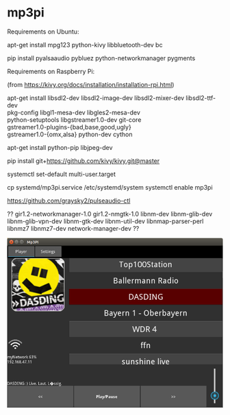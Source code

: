 # mp3pi

Requirements on Ubuntu:

apt-get install mpg123 python-kivy libbluetooth-dev bc

pip install pyalsaaudio pybluez python-networkmanager pygments

Requirements on Raspberry Pi:

(from https://kivy.org/docs/installation/installation-rpi.html)

apt-get install libsdl2-dev libsdl2-image-dev libsdl2-mixer-dev libsdl2-ttf-dev \
   pkg-config libgl1-mesa-dev libgles2-mesa-dev \
   python-setuptools libgstreamer1.0-dev git-core \
   gstreamer1.0-plugins-{bad,base,good,ugly} \
   gstreamer1.0-{omx,alsa} python-dev cython

  apt-get install python-pip libjpeg-dev

  pip install git+https://github.com/kivy/kivy.git@master


systemctl set-default multi-user.target

cp systemd/mp3pi.service /etc/systemd/system
systemctl enable mp3pi

https://github.com/graysky2/pulseaudio-ctl

?? gir1.2-networkmanager-1.0 gir1.2-nmgtk-1.0 libnm-dev libnm-glib-dev libnm-glib-vpn-dev libnm-gtk-dev
  libnm-util-dev libnmap-parser-perl libnmz7 libnmz7-dev network-manager-dev ??

![alt text](screenshots/screenshot.png "Description goes here")

